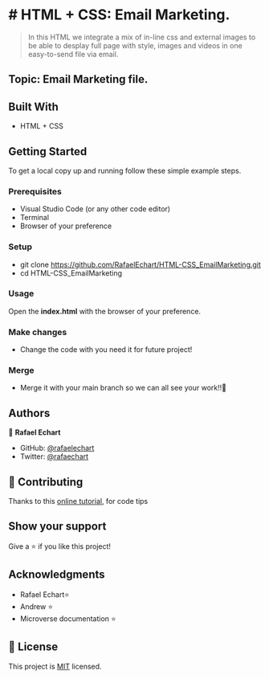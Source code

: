 # # HTML + CSS: Email Marketing.

> In this HTML we integrate a mix of in-line css and external images to be able to desplay full page with style, images and videos in one easy-to-send file via email. 

## Topic: Email Marketing file.  

## Built With

- HTML + CSS

## Getting Started

To get a local copy up and running follow these simple example steps.

### Prerequisites

- Visual Studio Code (or any other code editor)
- Terminal
- Browser of your preference

### Setup

- git clone https://github.com/RafaelEchart/HTML-CSS_EmailMarketing.git
- cd HTML-CSS_EmailMarketing

### Usage

Open the **index.html** with the browser of your preference. 

### Make changes

- Change the code with you need it for future project!

### Merge

- Merge it with your main branch so we can all see your work!!🤝


## Authors

👤 **Rafael Echart**

- GitHub: [@rafaelechart](https://github.com/rafaelechart)
- Twitter: [@rafaechart](https://twitter.com/rafaechart)


## 🤝 Contributing

Thanks to this [online tutorial](https://www.campaignmonitor.com/dev-resources/guides/coding-html-emails/), for code tips


## Show your support

Give a ⭐️ if you like this project!

## Acknowledgments

- Rafael Echart⭐️
- Andrew ⭐️
- Microverse documentation ⭐️

## 📝 License

This project is [MIT](./MIT.md) licensed.
